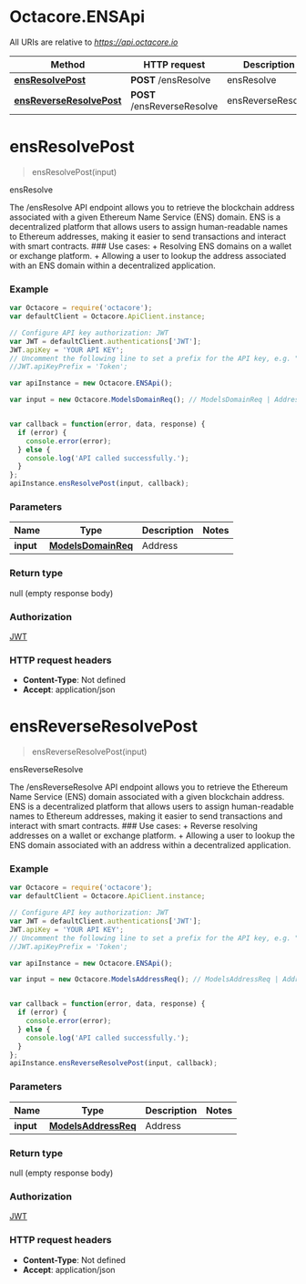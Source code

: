 # Octacore.ENSApi

All URIs are relative to *https://api.octacore.io*

Method | HTTP request | Description
------------- | ------------- | -------------
[**ensResolvePost**](ENSApi.md#ensResolvePost) | **POST** /ensResolve | ensResolve
[**ensReverseResolvePost**](ENSApi.md#ensReverseResolvePost) | **POST** /ensReverseResolve | ensReverseResolve


<a name="ensResolvePost"></a>
# **ensResolvePost**
> ensResolvePost(input)

ensResolve

The /ensResolve API endpoint allows you to retrieve the blockchain address associated with a given Ethereum Name Service (ENS) domain. ENS is a decentralized platform that allows users to assign human-readable names to Ethereum addresses, making it easier to send transactions and interact with smart contracts. ### Use cases: + Resolving ENS domains on a wallet or exchange platform. + Allowing a user to lookup the address associated with an ENS domain within a decentralized application.

### Example
```javascript
var Octacore = require('octacore');
var defaultClient = Octacore.ApiClient.instance;

// Configure API key authorization: JWT
var JWT = defaultClient.authentications['JWT'];
JWT.apiKey = 'YOUR API KEY';
// Uncomment the following line to set a prefix for the API key, e.g. "Token" (defaults to null)
//JWT.apiKeyPrefix = 'Token';

var apiInstance = new Octacore.ENSApi();

var input = new Octacore.ModelsDomainReq(); // ModelsDomainReq | Address


var callback = function(error, data, response) {
  if (error) {
    console.error(error);
  } else {
    console.log('API called successfully.');
  }
};
apiInstance.ensResolvePost(input, callback);
```

### Parameters

Name | Type | Description  | Notes
------------- | ------------- | ------------- | -------------
 **input** | [**ModelsDomainReq**](ModelsDomainReq.md)| Address | 

### Return type

null (empty response body)

### Authorization

[JWT](../README.md#JWT)

### HTTP request headers

 - **Content-Type**: Not defined
 - **Accept**: application/json

<a name="ensReverseResolvePost"></a>
# **ensReverseResolvePost**
> ensReverseResolvePost(input)

ensReverseResolve

The /ensReverseResolve API endpoint allows you to retrieve the Ethereum Name Service (ENS) domain associated with a given blockchain address. ENS is a decentralized platform that allows users to assign human-readable names to Ethereum addresses, making it easier to send transactions and interact with smart contracts. ### Use cases: + Reverse resolving addresses on a wallet or exchange platform. + Allowing a user to lookup the ENS domain associated with an address within a decentralized application.

### Example
```javascript
var Octacore = require('octacore');
var defaultClient = Octacore.ApiClient.instance;

// Configure API key authorization: JWT
var JWT = defaultClient.authentications['JWT'];
JWT.apiKey = 'YOUR API KEY';
// Uncomment the following line to set a prefix for the API key, e.g. "Token" (defaults to null)
//JWT.apiKeyPrefix = 'Token';

var apiInstance = new Octacore.ENSApi();

var input = new Octacore.ModelsAddressReq(); // ModelsAddressReq | Address


var callback = function(error, data, response) {
  if (error) {
    console.error(error);
  } else {
    console.log('API called successfully.');
  }
};
apiInstance.ensReverseResolvePost(input, callback);
```

### Parameters

Name | Type | Description  | Notes
------------- | ------------- | ------------- | -------------
 **input** | [**ModelsAddressReq**](ModelsAddressReq.md)| Address | 

### Return type

null (empty response body)

### Authorization

[JWT](../README.md#JWT)

### HTTP request headers

 - **Content-Type**: Not defined
 - **Accept**: application/json

